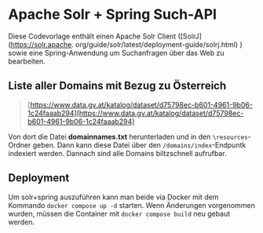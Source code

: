 # Apache Solr + Spring Such-API

Diese Codevorlage enthält einen Apache Solr Client ([SolrJ](https://solr.apache.
org/guide/solr/latest/deployment-guide/solrj.html) ) sowie eine Spring-Anwendung um Suchanfragen über das Web zu 
bearbeiten. 

## Liste aller Domains mit Bezug zu Österreich

> [https://www.data.gv.at/katalog/dataset/d75798ec-b601-4961-9b06-1c24faaab294](https://www.data.gv.at/katalog/dataset/d75798ec-b601-4961-9b06-1c24faaab294)

Von dort die Datei **domainnames.txt** herunterladen und in den ``\resources``-Ordner geben. Dann kann diese Datei 
über den ``/domains/index``-Endpuntk indexiert werden. Dannach sind alle Domains biltzschnell aufrufbar. 

## Deployment

Um solr+spring auszuführen kann man beide via Docker mit dem Kommando ``docker compose up -d`` starten. Wenn 
Änderungen vorgenommen wurden, müssen die Container mit ``docker compose build`` neu gebaut werden. 

